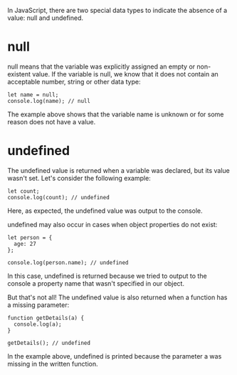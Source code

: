 In JavaScript, there are two special data types to indicate the absence of a value: null and undefined. 

# null
null means that the variable was explicitly assigned an empty or non-existent value. If the variable is null, we know that it does not contain an acceptable number, string or other data type:
```
let name = null; 
console.log(name); // null
```
The example above shows that the variable name is unknown or for some reason does not have a value.

# undefined
The undefined value is returned when a variable was declared, but its value wasn't set. Let's consider the following example:
```
let count; 
console.log(count); // undefined 
```
Here, as expected, the undefined value was output to the console.

undefined may also occur in cases when object properties do not exist:
```
let person = {
  age: 27
};

console.log(person.name); // undefined
```
In this case, undefined is returned because we tried to output to the console a property name that wasn't specified in our object.

But that's not all! The undefined value is also returned when a function has a missing parameter:
```
function getDetails(a) {
  console.log(a);
}

getDetails(); // undefined
```
In the example above, undefined is printed because the parameter a was missing in the written function.


